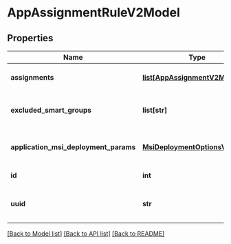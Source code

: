# AppAssignmentRuleV2Model

## Properties
Name | Type | Description | Notes
------------ | ------------- | ------------- | -------------
**assignments** | [**list[AppAssignmentV2Model]**](AppAssignmentV2Model.md) | Application Assignment list | [optional] 
**excluded_smart_groups** | **list[str]** | Collection of SmartGroup UUIDs | [optional] 
**application_msi_deployment_params** | [**MsiDeploymentOptionsV1Model**](MsiDeploymentOptionsV1Model.md) | Collection of SmartGroup UUIDs | [optional] 
**id** | **int** | Gets or sets identifier. | [optional] 
**uuid** | **str** | Gets or sets current objects UUID. | [optional] 

[[Back to Model list]](../README.md#documentation-for-models) [[Back to API list]](../README.md#documentation-for-api-endpoints) [[Back to README]](../README.md)


